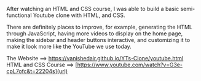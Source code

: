 After watching an HTML and CSS course, I was able to build a basic semi-functional Youtube clone with HTML, and CSS.

There are definitely places to improve, for example, generating the HTML through JavaScript, having more videos to display on the home page, making the sidebar and header buttons interactive, and customizing it to make it look more like the YouTube we use today.

The Website ==> https://vanishedair.github.io/YTs-Clone/youtube.html
HTML and CSS Course ==> [https://www.youtube.com/watch?v=G3e-cpL7ofc&t=22204s](url)



